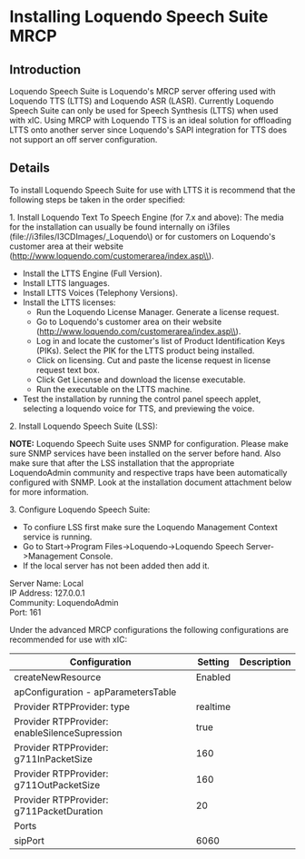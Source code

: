 # Installing Loquendo Speech Suite MRCP

## Introduction

Loquendo Speech Suite is Loquendo's MRCP server offering used with Loquendo TTS (LTTS) and Loquendo ASR (LASR). Currently Loquendo Speech Suite can only be used for Speech Synthesis (LTTS) when used with xIC. Using MRCP with Loquendo TTS is an ideal solution for offloading LTTS onto another server since Loquendo's SAPI integration for TTS does not support an off server configuration.

## Details

To install Loquendo Speech Suite for use with LTTS it is recommend that the following steps be taken in the order specified:

1\. Install Loquendo Text To Speech Engine (for 7.x and above): The media for the installation can usually be found internally on i3files (file://i3files/I3CDImages/_Loquendo\\) or for customers on Loquendo's customer area at their website (http://www.loquendo.com/customerarea/index.asp\\).

  * Install the LTTS Engine (Full Version).
  * Install LTTS languages.
  * Install LTTS Voices (Telephony Versions).
  * Install the LTTS licenses: 
    * Run the Loquendo License Manager. Generate a license request.
    * Go to Loquendo's customer area on their website (http://www.loquendo.com/customerarea/index.asp\\).
    * Log in and locate the customer's list of Product Identification Keys (PIKs). Select the PIK for the LTTS product being installed.
    * Click on licensing. Cut and paste the license request in license request text box.
    * Click Get License and download the license executable.
    * Run the executable on the LTTS machine.
  * Test the installation by running the control panel speech applet, selecting a loquendo voice for TTS, and previewing the voice.



2\. Install Loquendo Speech Suite (LSS):

**NOTE:** Loquendo Speech Suite uses SNMP for configuration. Please make sure SNMP services have been installed on the server before hand. Also make sure that after the LSS installation that the appropriate LoquendoAdmin community and respective traps have been automatically configured with SNMP. Look at the installation document attachment below for more information. 

3\. Configure Loquendo Speech Suite:

  * To confiure LSS first make sure the Loquendo Management Context service is running.
  * Go to Start->Program Files->Loquendo->Loquendo Speech Server->Management Console.
  * If the local server has not been added then add it.



Server Name: Local  
IP Address: 127.0.0.1  
Community: LoquendoAdmin  
Port: 161

Under the advanced MRCP configurations the following configurations are recommended for use with xIC:

Configuration | Setting | Description  
---|---|---  
createNewResource  |  Enabled  |    
apConfiguration - apParametersTable  |   |    
Provider RTPProvider: type  |  realtime  |    
Provider RTPProvider: enableSilenceSupression  |  true  |    
Provider RTPProvider: g711InPacketSize  |  160  |    
Provider RTPProvider: g711OutPacketSize  |  160  |    
Provider RTPProvider: g711PacketDuration  |  20  |    
Ports  |   |    
sipPort  |  6060  |  
